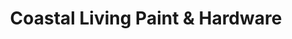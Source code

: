 ---
title: "Coastal Living Paint & Hardware"
url: /hampton-falls/coastal-living-paint-and-hardware/
shop: hardware
---